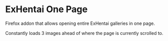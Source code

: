 # ExHentai One Page

Firefox addon that allows opening entire ExHentai galleries in one page.

Constantly loads 3 images ahead of where the page is currently scrolled to.